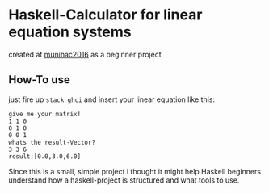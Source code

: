 # Haskell-Calculator for linear equation systems
created at [munihac2016](http://www.munihac.de) as a beginner project
## How-To use
just fire up `stack ghci` and insert your linear equation like this:
```
give me your matrix!
1 1 0
0 1 0
0 0 1
whats the result-Vector?
3 3 6
result:[0.0,3.0,6.0]
```
Since this is a small, simple project i thought it might help Haskell beginners understand how a haskell-project is structured and what tools to use.
